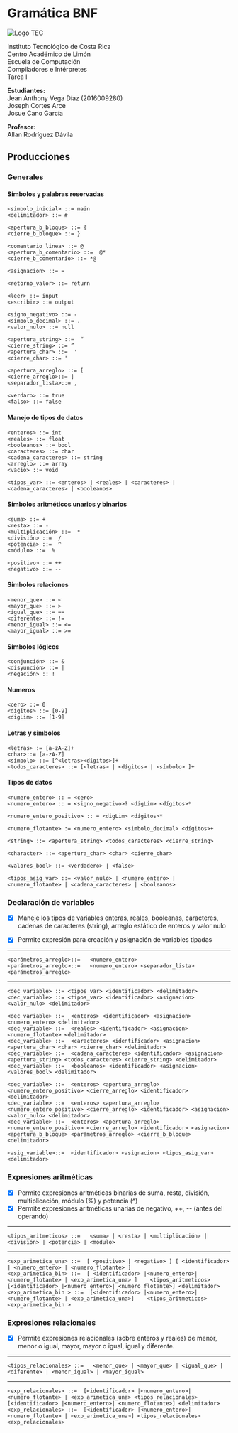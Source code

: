 # Gramática BNF
![Logo TEC](https://tecdigital.tec.ac.cr/servicios/capacitacion/guia_estudiantes/resources/images/tec.png)

Instituto Tecnológico de Costa Rica  
Centro Académico de Limón  
Escuela de Computación  
Compiladores e Intérpretes  
Tarea I  

**Estudiantes:**  
Jean Anthony Vega Díaz (2016009280)  
Joseph Cortes Arce  
Josue Cano García

**Profesor:**  
Allan Rodríguez Dávila



## Producciones 

### **Generales**

#### Símbolos y palabras reservadas

    <simbolo_inicial> ::= main
    <delimitador> ::= # 

    <apertura_b_bloque> ::= { 
    <cierre_b_bloque> ::= }

    <comentario_linea> ::= @
    <apertura_b_comentario> ::=  @*
    <cierre_b_comentario> ::= *@

    <asignacion> ::= =
    
    <retorno_valor> ::= return

    <leer> ::= input
    <escribir> ::= output

    <signo_negativo> ::= -
    <simbolo_decimal> ::= .
    <valor_nulo> ::= null

    <apertura_string> ::=  “
    <cierre_string> ::= ”
    <apertura_char> ::=  '
    <cierre_char> ::= '

    <apertura_arreglo> ::= [
    <cierre_arreglo>::= ]
    <separador_lista>::= ,

    <verdaro> ::= true
    <falso> ::= false

#### Manejo de tipos de datos

    <enteros> ::= int 
    <reales> ::= float 
    <booleanos> ::= bool 
    <caracteres> ::= char 
    <cadena_caracteres> ::= string
    <arreglo> ::= array
    <vacio> ::= void

    <tipos_var> ::= <enteros> | <reales> | <caracteres> | <cadena_caracteres> | <booleanos> 



#### Símbolos aritméticos unarios y binarios 

    <suma> ::= + 
    <resta> ::= - 
    <multiplicación> ::=  * 
    <división> ::=  / 
    <potencia> ::=  ^
    <módulo> ::=  %

    <positivo> ::= ++
    <negativo> ::= --

#### Símbolos relaciones 

    <menor_que> ::= < 
    <mayor_que> ::= > 
    <igual_que> ::= == 
    <diferente> ::= != 
    <menor_igual> ::= <= 
    <mayor_igual> ::= >=


#### Símbolos lógicos

    <conjunción> ::= &
    <disyunción> ::= | 
    <negación> :: !




#### Numeros

    <cero> ::= 0
    <dígitos> ::= [0-9]
    <digLim> ::= [1-9]

    

#### Letras y simbolos
    
    <letras> := [a-zA-Z]+
    <char>::= [a-zA-Z]
    <símbolo> ::= [^<letras><dígitos>]+
    <todos_caracteres> ::= [<letras> | <dígitos> | <símbolo> ]+
  

#### Tipos de datos

    <numero_entero> :: = <cero>
    <numero_entero> :: = <signo_negativo>? <digLim> <dígitos>*

    <numero_entero_positivo> :: = <digLim> <dígitos>*

    <numero_flotante> := <numero_entero> <simbolo_decimal> <dígitos>+

    <string> ::= <apertura_string> <todos_caracteres> <cierre_string>

    <character> ::= <apertura_char> <char> <cierre_char>

    <valores_bool> ::= <verdadero> | <false> 

    <tipos_asig_var> ::= <valor_nulo> | <numero_entero> | <numero_flotante> | <cadena_caracteres> | <booleanos> 

   

### Declaración de variables

- [x] Maneje los tipos de variables enteras, reales, booleanas, caracteres, cadenas de
caracteres (string), arreglo estático de enteros y valor nulo
- [X] Permite expresión para creación y asignación de variables tipadas 
    

** **

    <parámetros_arreglo>::=   <numero_entero> 
    <parámetros_arreglo>::=   <numero_entero> <separador_lista> <parámetros_arreglo>


** **

    <dec_variable> ::= <tipos_var> <identificador> <delimitador>
    <dec_variable> ::= <tipos_var> <identificador> <asignacion> <valor_nulo> <delimitador>

    <dec_variable> ::=  <enteros> <identificador> <asignacion> <numero_entero> <delimitador>
    <dec_variable> ::=  <reales> <identificador> <asignacion> <numero_flotante> <delimitador>
    <dec_variable> ::=  <caracteres> <identificador> <asignacion> <apertura_char> <char> <cierre_char> <delimitador>
    <dec_variable> ::=  <cadena_caracteres> <identificador> <asignacion> <apertura_string> <todos_caracteres> <cierre_string> <delimitador>
    <dec_variable> ::=  <booleanos> <identificador> <asignacion> <valores_bool> <delimitador>

    <dec_variable> ::=  <enteros> <apertura_arreglo> <numero_entero_positivo> <cierre_arreglo> <identificador> <delimitador>
    <dec_variable> ::=  <enteros> <apertura_arreglo> <numero_entero_positivo> <cierre_arreglo> <identificador> <asignacion> <valor_nulo> <delimitador>
    <dec_variable> ::=  <enteros> <apertura_arreglo> <numero_entero_positivo> <cierre_arreglo> <identificador> <asignacion> <apertura_b_bloque> <parámetros_arreglo> <cierre_b_bloque> <delimitador>

    <asig_variable>::=  <identificador> <asignacion> <tipos_asig_var> <delimitador>



### **Expresiones aritméticas** 

- [x] Permite expresiones aritméticas binarias de suma, resta, división, multiplicación,
módulo (%) y potencia (^)
- [X] Permite expresiones aritméticas unarias de negativo, ++, -- (antes del operando)

** **
    <tipos_aritmeticos> ::=   <suma> | <resta> | <multiplicación> | <división> | <potencia> | <módulo> 

** **

    <exp_arimetica_una> ::=  [ <positivo> | <negativo> ] [ <identificador> | <numero_entero> | <numero_flotante> ]
    <exp_arimetica_bin> ::=  [ <identificador> |<numero_entero>| <numero_flotante> | <exp_arimetica_una> ]    <tipos_aritmeticos>  [<identificador> |<numero_entero>| <numero_flotante>] <delimitador> 
    <exp_arimetica_bin > ::=  [<identificador> |<numero_entero>| <numero_flotante> | <exp_arimetica_una>]    <tipos_aritmeticos> <exp_arimetica_bin > 


### **Expresiones relacionales**

- [x] Permite expresiones relacionales (sobre enteros y reales) de menor, menor o igual,
mayor, mayor o igual, igual y diferente.

** ** 

    <tipos_relacionales> ::=   <menor_que> | <mayor_que> | <igual_que> | <diferente> | <menor_igual> | <mayor_igual> 

** ** 

    <exp_relacionales> ::=  [<identificador> |<numero_entero>| <numero_flotante> | <exp_arimetica_una> <tipos_relacionales> [<identificador> |<numero_entero>| <numero_flotante>] <delimitador> 
    <exp_relacionales> ::=  [<identificador> |<numero_entero>| <numero_flotante> | <exp_arimetica_una>] <tipos_relacionales> <exp_relacionales> 

